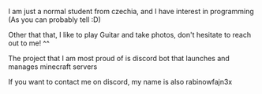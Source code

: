 I am just a normal student from czechia, and I have interest in programming (As you can probably tell :D)

Other that that, I like to play Guitar and take photos, don't hesitate to reach out to me! ^^

The project that I am most proud of is discord bot that launches and manages minecraft servers

If you want to contact me on discord, my name is also rabinowfajn3x

<!--
**rabinowfajn3x/rabinowfajn3x** is a ✨ _special_ ✨ repository because its `README.md` (this file) appears on your GitHub profile.

Here are some ideas to get you started:

- 🔭 I’m currently working on ...
- 🌱 I’m currently learning ...
- 👯 I’m looking to collaborate on ...
- 🤔 I’m looking for help with ...
- 💬 Ask me about ...
- 📫 How to reach me: ...
- 😄 Pronouns: ...
- ⚡ Fun fact: ...
-->
